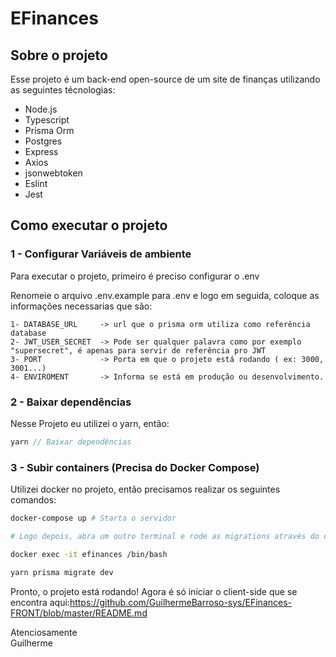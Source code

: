 # EFinances
## Sobre o projeto
  Esse projeto é um back-end open-source de um site de finanças utilizando as seguintes técnologias:
  - Node.js
  - Typescript
  - Prisma Orm
  - Postgres
  - Express
  - Axios
  - jsonwebtoken 
  - Eslint
  - Jest

## Como executar o projeto

### 1 - Configurar Variáveis de ambiente
Para executar o projeto, primeiro é preciso configurar o .env

Renomeie o arquivo .env.example para .env e logo em seguida, coloque as informações necessarias que são:
    
    1- DATABASE_URL     -> url que o prisma orm utiliza como referência database
    2- JWT_USER_SECRET  -> Pode ser qualquer palavra como por exemplo "supersecret", é apenas para servir de referência pro JWT
    3- PORT             -> Porta em que o projeto está rodando ( ex: 3000, 3001...)
    4- ENVIROMENT       -> Informa se está em produção ou desenvolvimento.

    
### 2 - Baixar dependências
Nesse Projeto eu utilizei o yarn, então:
```ts
yarn // Baixar dependências  
```

### 3 - Subir containers (Precisa do Docker Compose)
Utilizei docker no projeto, então precisamos realizar os seguintes comandos:

```bash
docker-compose up # Starta o servidor 

# Logo depois, abra um outro terminal e rode as migrations através do container:

docker exec -it efinances /bin/bash

yarn prisma migrate dev
```

Pronto, o projeto está rodando! Agora é só iniciar o client-side que se encontra aqui:https://github.com/GuilhermeBarroso-sys/EFinances-FRONT/blob/master/README.md <br>
 
    
Atenciosamente <br>
Guilherme
